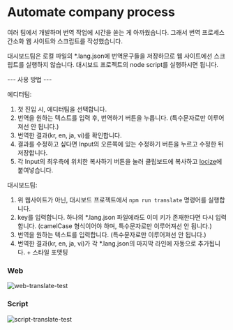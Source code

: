 # Automate company process

여러 팀에서 개발하며 번역 작업에 시간을 쏟는 게 아까웠습니다. 그래서 번역 프로세스 간소화 웹 사이트와 스크립트를 작성했습니다.

대시보드팀은 로컬 파일의 *.lang.json에 번역문구들을 저장하므로 웹 사이트에선 스크립트를 실행하지 않습니다. 대시보드 프로젝트의 node script를 실행하시면 됩니다.

--- 사용 방법 ---

에디터팀: 
1. 첫 진입 시, 에디터팀을 선택합니다.
2. 번역을 원하는 텍스트를 입력 후, 번역하기 버튼을 누릅니다. (특수문자로만 이루어져선 안 됩니다.)
3. 번역한 결과(kr, en, ja, vi)를 확인합니다.
4. 결과를 수정하고 싶다면 Input의 오른쪽에 있는 수정하기 버튼을 누르고 수정한 뒤 저장합니다.
5. 각 Input의 최우측에 위치한 복사하기 버튼을 눌러 클립보드에 복사하고 [locize](https://locize.com/)에 붙여넣습니다.

대시보드팀:
1. 위 웹사이트가 아닌, 대시보드 프로젝트에서 `npm run translate` 명령어를 실행합니다.
2. key를 입력합니다. 하나의 *.lang.json 파일에라도 이미 키가 존재한다면 다시 입력합니다. (camelCase 형식이어야 하며, 특수문자로만 이루어져선 안 됩니다.)
3. 번역을 원하는 텍스트를 입력합니다. (특수문자로만 이루어져선 안 됩니다.)
4. 번역한 결과(kr, en, ja, vi)가 각 *.lang.json의 마지막 라인에 자동으로 추가됩니다. + 스타일 포맷팅


### Web
![web-translate-test](https://user-images.githubusercontent.com/50766847/224696672-7cf5aa8b-4e53-4ae0-8770-9924bead50b6.gif)

### Script
![script-translate-test](https://user-images.githubusercontent.com/50766847/224702638-65d07c24-4991-4797-a6c7-78b3e5c8e1d3.gif)

